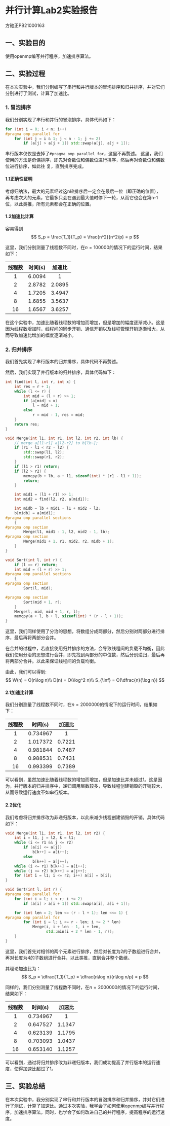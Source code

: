 # 并行计算Lab2实验报告
方驰正PB21000163
## 一、实验目的
使用openmp编写并行程序，加速排序算法。
## 二、实验过程
在本次实验中，我们分别编写了串行和并行版本的冒泡排序和归并排序，并对它们分别进行了测试，计算了加速比。
### 1. 冒泡排序
我们分别实现了串行和并行的冒泡排序，具体代码如下：
```c++
for (int i = 0; i < n; i++)
#pragma omp parallel for
    for (int j = i & 1; j < n - 1; j += 2)
        if (a[j] > a[j + 1]) std::swap(a[j], a[j + 1]);
```
串行版本仅仅是去掉了`#pragma omp parallel for`，这里不再赘述。
这里，我们使用的方法是奇偶排序，即先对奇数位和偶数位进行排序，然后再对奇数位和偶数位进行排序，如此往
复，直到排序完成。

#### 1.1正确性证明

考虑归纳法，最大的元素经过这n轮排序后一定会在最后一位（即正确的位置），再考虑次大的元素，它最多只会在遇到最大值时停下一轮，从而它也会在第n-1位，以此类推，所有元素都会在正确的位置。

#### 1.2加速比计算
容易得到
$$
S_p = \frac{T_1}{T_p} = \frac{n^2}{n^2/p} = p
$$

这里，我们分别测量了线程数不同时，在$n=100000$的情况下的运行时间，结果如下：

| 线程数 | 时间(s) | 加速比|
|:------:|:-------:|:------:|
| 1      | 6.0094  | 1      |
| 2      | 2.8782  | 2.0895 |
| 4      | 1.7205  | 3.4947 |
| 8      | 1.6855  | 3.5637 |
| 16     | 1.6567  | 3.6257 |

在这个实验中，加速比随着线程数的增加而增加，但是增加的幅度逐渐减小。这是因为线程数增加时，线程间的同步开销、通信开销以及线程管理开销逐渐增大，从而导致加速比增加的幅度逐渐减小。

### 2. 归并排序

我们首先实现了串行版本的归并排序，具体代码不再赘述。

然后，我们实现了并行版本的归并排序，具体代码如下：
```c++
int find(int l, int r, int x) {
    int res = r + 1;
    while (l <= r) {
        int mid = (l + r) >> 1;
        if (a[mid] < x)
            l = mid + 1;
        else
            r = mid - 1, res = mid;
    }
    return res;
}

void Merge(int l1, int r1, int l2, int r2, int lb) {
    // merge a[l1~r1] a[l2~r2] to b[lb~];
    if (r1 - l1 < r2 - l2) {
        std::swap(l1, l2);
        std::swap(r1, r2);
    }
    if (l1 > r1) return;
    if (l2 > r2) {
        memcpy(b + lb, a + l1, sizeof(int) * (r1 - l1 + 1));
        return;
    }

    int mid1 = (l1 + r1) >> 1;
    int mid2 = find(l2, r2, a[mid1]);

    int midb = lb + mid1 - l1 + mid2 - l2;
    b[midb] = a[mid1];
#pragma omp parallel sections
    {
#pragma omp section
        Merge(l1, mid1 - 1, l2, mid2 - 1, lb);
#pragma omp section
        Merge(mid1 + 1, r1, mid2, r2, midb + 1);
    }
}

void Sort(int l, int r) {
    if (l == r) return;
    int mid = (l + r) >> 1;
#pragma omp parallel sections
    {
#pragma omp section
        Sort(l, mid);

#pragma omp section
        Sort(mid + 1, r);
    }
    Merge(l, mid, mid + 1, r, l);
    memcpy(a + l, b + l, sizeof(int) * (r - l + 1));
}
```
这里，我们同样使用了分治的思想，将数组分成两部分，然后分别对两部分进行排序，最后再将两部分合并。

在合并的过程中，若直接使用归并排序的方法，会导致线程间的负载不均衡，因此我们使用分治的思想进行合并，即先找到两部分的中位数，然后分别递归，最后再将两部分合并。以此来保证线程间的负载均衡。

由此，我们可以得到:
$$
W(n) = O(n\log n)\\
D(n) = O(\log^2 n)\\
S_{\inf} = O(\dfrac{n}{\log n})
$$

#### 2.1加速比计算
我们分别测量了线程数不同时，在$n=2000000$的情况下的运行时间，结果如下：

| 线程数 | 时间(s) | 加速比|
|:------:|:-------:|:------:|
| 1      | 0.734967| 1      |
| 2      | 1.017372| 0.7221 |
| 4      | 0.981844| 0.7487 |
| 8      | 0.988531| 0.7431 |
| 16     | 0.993399| 0.7389 |

可以看到，虽然加速比随着线程数的增加而增加，但是加速比并未超过1。这是因为，并行版本的归并排序中，递归调用层数较多，导致线程创建销毁的开销较大，从而导致运行速度不如串行版本。

#### 2.2优化

我们考虑将归并排序改为非递归版本，以此来减少线程创建销毁的开销。具体代码如下：
```c++
void Merge(int l1, int r1, int l2, int r2) {
    int i = l1, j = l2, k = l1;
    while (i <= r1 && j <= r2)
        if (a[i] <= a[j])
            b[k++] = a[i++];
        else
            b[k++] = a[j++];
    while (i <= r1) b[k++] = a[i++];
    while (j <= r2) b[k++] = a[j++];
    for (int i = l1; i <= r2; i++) a[i] = b[i];
}

void Sort(int l, int r) {
#pragma omp parallel for
    for (int i = l; i < r; i += 2)
        if (a[i] > a[i + 1]) std::swap(a[i], a[i + 1]);

    for (int len = 2; len <= (r - l + 1); len <<= 1) {
#pragma omp parallel for
        for (int i = l; i <= r - len; i += 2 * len)
            Merge(i, i + len - 1, i + len,
                  std::min(i + 2 * len - 1, r));
    }
}
```
这里，我们首先对相邻的两个元素进行排序，然后对长度为2的子数组进行合并，再对长度为4的子数组进行合并，以此类推，直到合并整个数组。

其理论加速比为：
$$
S_p = \dfrac{T_1}{T_p} = \dfrac{n\log n}{n\log n/p} = p
$$

同样的，我们分别测量了线程数不同时，在$n=2000000$的情况下的运行时间，结果如下：

| 线程数 | 时间(s) | 加速比|
| :----: | :-----: | :----: |
| 1      | 0.734967| 1      |
| 2      | 0.647527| 1.1347 |
| 4      | 0.623139| 1.1795 |
| 8      | 0.703093| 1.0437 |
| 16     | 0.653140| 1.1257 |

可以看到，通过将归并排序改为非递归版本，我们成功提高了并行版本的运行速度，使得加速比超过了1。

## 三、实验总结

在本次实验中，我分别实现了串行和并行版本的冒泡排序和归并排序，并对它们进行了测试，计算了加速比。通过本次实验，我学会了如何使用openmp编写并行程序，加速排序算法。同时，也学会了如何改进自己的并行程序，提高程序的运行速度。
